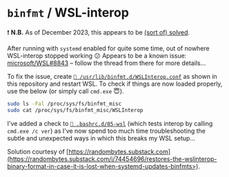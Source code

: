 # `binfmt` / WSL-interop

❗ **N.B.** As of December 2023, this appears to be
[(sort of) solved](https://github.com/microsoft/WSL/issues/8843#issuecomment-1837264576).

After running with `systemd` enabled for quite some time, out of nowhere
WSL-interop stopped working 😕 Appears to be a known issue:
[microsoft/WSL#8843](https://github.com/microsoft/WSL/issues/8843#issuecomment-1255546484)
– follow the thread from there for more details...

To fix the issue, create
[`📄 /usr/lib/binfmt.d/WSLInterop.conf`](./WSLInterop.conf) as shown in this
repository and restart WSL. To check if things are now loaded properly, use the
below (or simply call `cmd.exe` 😇).

```bash
sudo ls -Fal /proc/sys/fs/binfmt_misc
sudo cat /proc/sys/fs/binfmt_misc/WSLInterop
```

I've added a check to [`📄 .bashrc.d/05-wsl`](/.bashrc.d/05-wsl) (which tests
interop by calling `cmd.exe /c ver`) as I've now spend too much time
troubleshooting the subtle and unexpected ways in which this breaks my WSL
setup...

Solution courtesy of
[https://randombytes.substack.com](https://randombytes.substack.com/i/74454696/restores-the-wslinterop-binary-format-in-case-it-is-lost-when-systemd-updates-binfmts>).
